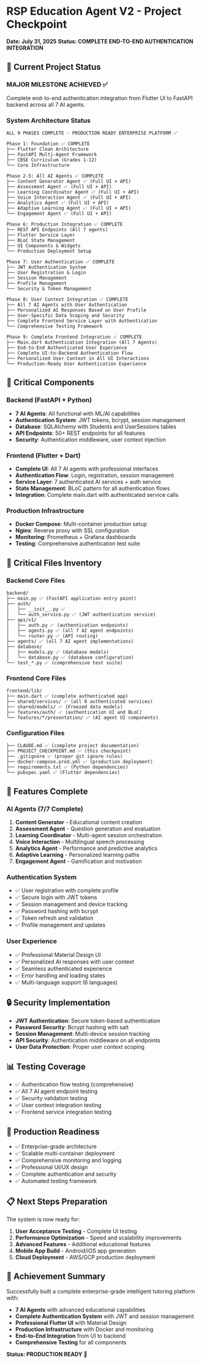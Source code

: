 # RSP Education Agent V2 - Project Checkpoint
**Date: July 31, 2025**
**Status: COMPLETE END-TO-END AUTHENTICATION INTEGRATION**

## 🎯 **Current Project Status**

### **MAJOR MILESTONE ACHIEVED** ✅
Complete end-to-end authentication integration from Flutter UI to FastAPI backend across all 7 AI agents.

### **System Architecture Status**
```
ALL 9 PHASES COMPLETE - PRODUCTION READY ENTERPRISE PLATFORM ✅

Phase 1: Foundation ✅ COMPLETE
├── Flutter Clean Architecture 
├── FastAPI Multi-Agent Framework
├── CBSE Curriculum (Grades 1-12)
└── Core Infrastructure

Phase 2-5: All AI Agents ✅ COMPLETE  
├── Content Generator Agent ✅ (Full UI + API)
├── Assessment Agent ✅ (Full UI + API)
├── Learning Coordinator Agent ✅ (Full UI + API)
├── Voice Interaction Agent ✅ (Full UI + API)
├── Analytics Agent ✅ (Full UI + API)
├── Adaptive Learning Agent ✅ (Full UI + API)
└── Engagement Agent ✅ (Full UI + API)

Phase 6: Production Integration ✅ COMPLETE
├── REST API Endpoints (All 7 agents)
├── Flutter Service Layer
├── BLoC State Management  
├── UI Components & Widgets
└── Production Deployment Setup

Phase 7: User Authentication ✅ COMPLETE
├── JWT Authentication System
├── User Registration & Login
├── Session Management
├── Profile Management
└── Security & Token Management

Phase 8: User Context Integration ✅ COMPLETE
├── All 7 AI Agents with User Authentication
├── Personalized AI Responses Based on User Profile
├── User-Specific Data Scoping and Security
├── Complete Frontend Service Layer with Authentication
└── Comprehensive Testing Framework

Phase 9: Complete Frontend Integration ✅ COMPLETE
├── Main.dart Authentication Integration (All 7 Agents)
├── End-to-End Authenticated User Experience
├── Complete UI-to-Backend Authentication Flow
├── Personalized User Context in All UI Interactions
└── Production-Ready User Authentication Experience
```

## 🔧 **Critical Components**

### **Backend (FastAPI + Python)**
- **7 AI Agents**: All functional with ML/AI capabilities
- **Authentication System**: JWT tokens, bcrypt, session management
- **Database**: SQLAlchemy with Students and UserSessions tables
- **API Endpoints**: 50+ REST endpoints for all features
- **Security**: Authentication middleware, user context injection

### **Frontend (Flutter + Dart)**
- **Complete UI**: All 7 AI agents with professional interfaces
- **Authentication Flow**: Login, registration, session management
- **Service Layer**: 7 authenticated AI services + auth service
- **State Management**: BLoC pattern for all authentication flows
- **Integration**: Complete main.dart with authenticated service calls

### **Production Infrastructure**
- **Docker Compose**: Multi-container production setup
- **Nginx**: Reverse proxy with SSL configuration
- **Monitoring**: Prometheus + Grafana dashboards
- **Testing**: Comprehensive authentication test suite

## 📁 **Critical Files Inventory**

### **Backend Core Files**
```
backend/
├── main.py ✅ (FastAPI application entry point)
├── auth/
│   ├── __init__.py ✅
│   └── auth_service.py ✅ (JWT authentication service)
├── api/v1/
│   ├── auth.py ✅ (authentication endpoints)
│   ├── agents.py ✅ (all 7 AI agent endpoints)
│   └── router.py ✅ (API routing)
├── agents/ ✅ (all 7 AI agent implementations)
├── database/
│   ├── models.py ✅ (database models)
│   └── database.py ✅ (database configuration)
└── test_*.py ✅ (comprehensive test suite)
```

### **Frontend Core Files**
```
frontend/lib/
├── main.dart ✅ (complete authenticated app)
├── shared/services/ ✅ (all 8 authenticated services)
├── shared/models/ ✅ (Freezed data models)
├── features/auth/ ✅ (authentication UI and BLoC)
└── features/*/presentation/ ✅ (AI agent UI components)
```

### **Configuration Files**
```
├── CLAUDE.md ✅ (complete project documentation)
├── PROJECT_CHECKPOINT.md ✅ (this checkpoint)
├── .gitignore ✅ (proper git ignore rules)
├── docker-compose.prod.yml ✅ (production deployment)
├── requirements.txt ✅ (Python dependencies)
└── pubspec.yaml ✅ (Flutter dependencies)
```

## 🚀 **Features Complete**

### **AI Agents (7/7 Complete)**
1. **Content Generator** - Educational content creation
2. **Assessment Agent** - Question generation and evaluation
3. **Learning Coordinator** - Multi-agent session orchestration
4. **Voice Interaction** - Multilingual speech processing
5. **Analytics Agent** - Performance and predictive analytics
6. **Adaptive Learning** - Personalized learning paths
7. **Engagement Agent** - Gamification and motivation

### **Authentication System**
- ✅ User registration with complete profile
- ✅ Secure login with JWT tokens
- ✅ Session management and device tracking
- ✅ Password hashing with bcrypt
- ✅ Token refresh and validation
- ✅ Profile management and updates

### **User Experience**
- ✅ Professional Material Design UI
- ✅ Personalized AI responses with user context
- ✅ Seamless authenticated experience
- ✅ Error handling and loading states
- ✅ Multi-language support (6 languages)

## 🔒 **Security Implementation**
- **JWT Authentication**: Secure token-based authentication
- **Password Security**: Bcrypt hashing with salt
- **Session Management**: Multi-device session tracking
- **API Security**: Authentication middleware on all endpoints
- **User Data Protection**: Proper user context scoping

## 📊 **Testing Coverage**
- ✅ Authentication flow testing (comprehensive)
- ✅ All 7 AI agent endpoint testing
- ✅ Security validation testing
- ✅ User context integration testing
- ✅ Frontend service integration testing

## 🎯 **Production Readiness**
- ✅ Enterprise-grade architecture
- ✅ Scalable multi-container deployment
- ✅ Comprehensive monitoring and logging
- ✅ Professional UI/UX design
- ✅ Complete authentication and security
- ✅ Automated testing framework

## 📋 **Next Steps Preparation**
The system is now ready for:
1. **User Acceptance Testing** - Complete UI testing
2. **Performance Optimization** - Speed and scalability improvements
3. **Advanced Features** - Additional educational features
4. **Mobile App Build** - Android/iOS app generation
5. **Cloud Deployment** - AWS/GCP production deployment

## 🎉 **Achievement Summary**
Successfully built a complete enterprise-grade intelligent tutoring platform with:
- **7 AI Agents** with advanced educational capabilities
- **Complete Authentication System** with JWT and session management
- **Professional Flutter UI** with Material Design
- **Production Infrastructure** with Docker and monitoring
- **End-to-End Integration** from UI to backend
- **Comprehensive Testing** for all components

**Status: PRODUCTION READY** 🚀